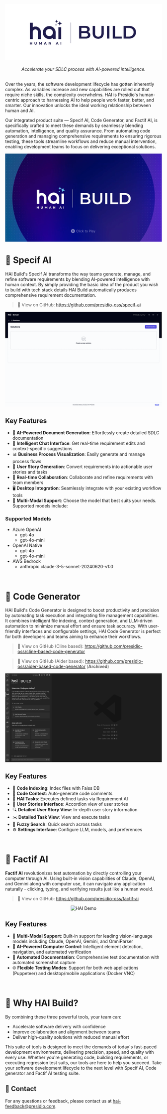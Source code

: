 <br />
<div align="center">
  <picture>
    <source media="(prefers-color-scheme: dark)" srcset="assets/img/hai-build-logo-light.png">
    <source media="(prefers-color-scheme: light)" srcset="assets/img/hai-build-logo-theme.png">
    <img alt="HAI Logo" src="assets/img/hai-build-logo-white-bg.png" height="auto">
  </picture>
</div>

<br />  
<div align="center">
  <em>Accelerate your SDLC process with AI-powered intelligence.</em>
</div>
<br>

Over the years, the software development lifecycle has gotten inherently complex. As variables increase and new capabilities are rolled out that require niche skills, the complexity overwhelms. HAI is Presidio's human-centric approach to harnessing AI to help people work faster, better, and smarter. Our innovation unlocks the ideal working relationship between human and AI.

Our integrated product suite — Specif AI, Code Generator, and Factif AI, is specifically crafted to meet these demands by seamlessly blending automation, intelligence, and quality assurance. From automating code generation and managing comprehensive requirements to ensuring rigorous testing, these tools streamline workflows and reduce manual intervention, enabling development teams to focus on delivering exceptional solutions.

[![Video Title](assets/img//video-cover.png)](https://www.youtube.com/watch?v=SSSn2XySHOU)


# 🚀 Specif AI

HAI Build's Specif AI transforms the way teams generate, manage, and refine software requirements by blending AI-powered intelligence with human context. By simply providing the basic idea of the product you wish to build with tech stack details HAI Build automatically produces comprehensive requirement documentation.

> 🔗 View on GitHub: https://github.com/presidio-oss/specif-ai

<div align="center">
<img src="assets/gifs/specif-ai-overview.gif" alt="HAI Demo" />
</div>

## Key Features

* 🤖 **AI-Powered Document Generation**: Effortlessly create detailed SDLC documentation
* 💭 **Intelligent Chat Interface**: Get real-time requirement edits and context-specific suggestions
* 📊 **Business Process Visualization**: Easily generate and manage process flows
* 📝 **User Story Generation**: Convert requirements into actionable user stories and tasks
* 💬 **Real-time Collaboration**: Collaborate and refine requirements with team members
* 🖥️ **Desktop Integration**: Seamlessly integrate with your existing workflow tools
* 💬 **Multi-Modal Support**: Choose the model that best suits your needs. Supported models include:

### Supported Models

* Azure OpenAI
  * gpt-4o
  * gpt-4o-mini
* OpenAI Native
  * gpt-4o
  * gpt-4o-mini
* AWS Bedrock
  * anthropic.claude-3-5-sonnet-20240620-v1:0

<br/>

# 🚀 Code Generator

HAI Build's Code Generator is designed to boost productivity and precision by automating task execution and integrating file management capabilities. It combines intelligent file indexing, context generation, and LLM-driven automation to minimize manual effort and ensure task accuracy. With user-friendly interfaces and configurable settings, HAI Code Generator is perfect for both developers and teams aiming to enhance their workflows.

> 🔗 View on GitHub (Cline based): https://github.com/presidio-oss/cline-based-code-generator

> 🔗 View on GitHub (Aider based): https://github.com/presidio-oss/aider-based-code-generator (**Archived**)

<div align="center">
<img src="assets/gifs/hai-demo.gif" alt="HAI Demo" />
</div>

## Key Features

* 📁 **Code Indexing**: Index files with Faiss DB
* 💭 **Code Context**: Auto-generate code comments
* 🤖 **HAI Tasks**: Executes defined tasks via Requirement AI
* 📱 **User Stories Interface**: Accordion view of user stories
* 🔍 **Detailed User Story View**: In-depth user story information
* ✂️ **Detailed Task View**: View and execute tasks
* 🔎 **Fuzzy Search**: Quick search across tasks
* ⚙️ **Settings Interface**: Configure LLM, models, and preferences

<br/>

# 🚀 Factif AI

**Factif AI** revolutionizes test automation by directly controlling your computer through AI. Using built-in vision capabilities of Claude, OpenAI, and Gemini along with computer use, it can navigate any application naturally - clicking, typing, and verifying results just like a human would.

> 🔗 View on GitHub: https://github.com/presidio-oss/factif-ai

<div align="center">
<img src="assets/gifs/factif-ai-demo.gif" alt="HAI Demo" />
</div>

## Key Features

* 🔮 **Multi-Modal Support**: Built-in support for leading vision-language models including Claude, OpenAI, Gemini, and OmniParser
* 🤖 **AI-Powered Computer Control**: Intelligent element detection, navigation, and automated verification
* 📸 **Automated Documentation**: Comprehensive test documentation with automated screenshot capture
* 🌐 **Flexible Testing Modes**: Support for both web applications (Puppeteer) and desktop/mobile applications (Docker VNC)

<br/>

# 🎯 Why HAI Build?

By combining these three powerful tools, your team can:

* Accelerate software delivery with confidence
* Improve collaboration and alignment between teams
* Deliver high-quality solutions with reduced manual effort

This suite of tools is designed to meet the demands of today's fast-paced development environments, delivering precision, speed, and quality with every use. Whether you're generating code, building requirements, or executing regression test suits, our tools are here to help you succeed. Take your software development lifecycle to the next level with Specif AI, Code generator  and Factif AI testing suite.

## 📧 Contact

For any questions or feedback, please contact us at [hai-feedback@presidio.com](mailto:hai-feedback@presidio.com).
